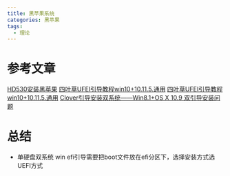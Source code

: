```yaml
---
title: 黑苹果系统
categories: 黑苹果
tags:
  - 理论
---
```


# 参考文章

[HD530安装黑苹果](https://www.jianshu.com/p/a1051317eb62)
[四叶草UFEI引导教程win10+10.11.5.通用](http://bbs.pcbeta.com/viewthread-1693057-1-13.html)
[四叶草UFEI引导教程win10+10.11.5.通用](http://bbs.pcbeta.com/viewthread-1693057-1-13.html)
[Clover引导安装双系统——Win8.1+OS X 10.9 双引导安装问题](http://www.memacx.com/thread-5778-1-1.html)

# 总结

- 单硬盘双系统 win efi引导需要把boot文件放在efi分区下，选择安装方式选UEFI方式